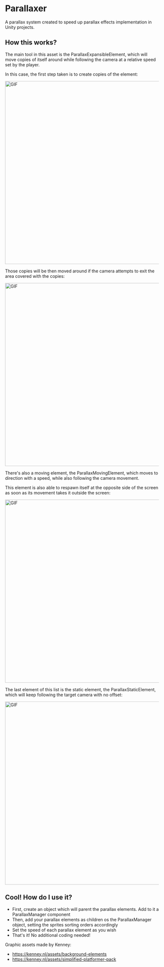 # Parallaxer

A parallax system created to speed up parallax effects implementation in Unity projects.

## How this works?

The main tool in this asset is the ParallaxExpansibleElement, which will move copies of itself around
while following the camera at a relative speed set by the player.

In this case, the first step taken is to create copies of the element:

<img alt="GIF" src="https://github.com/SoftBoiledGames/Parallaxer/blob/main/Documentation/copies_spawning.gif" width= 600/>

Those copies will be then moved around if the camera attempts to exit the area covered with the copies:

<img alt="GIF" src="https://github.com/SoftBoiledGames/Parallaxer/blob/main/Documentation/copies_moving.gif" width= 600/>

There's also a moving element, the ParallaxMovingElement, which moves to direction with a speed, while also following the camera movement.

This element is also able to respawn itself at the opposite side of the screen as soon as its movement takes it outside the screen:

<img alt="GIF" src="https://github.com/SoftBoiledGames/Parallaxer/blob/main/Documentation/moving_element.gif" width= 600/>

The last element of this list is the static element, the ParallaxStaticElement, which will keep following the target camera with no offset:

<img alt="GIF" src="https://github.com/SoftBoiledGames/Parallaxer/blob/main/Documentation/static_element.gif" width= 600/>

## Cool! How do I use it?

- First, create an object which will parent the parallax elements. Add to it a ParallaxManager component
- Then, add your parallax elements as children os the ParallaxManager object, setting the sprites sorting orders accordingly
- Set the speed of each parallax element as you wish
- That's it! No additional coding needed!

Graphic assets made by Kenney:
- https://kenney.nl/assets/background-elements
- https://kenney.nl/assets/simplified-platformer-pack
